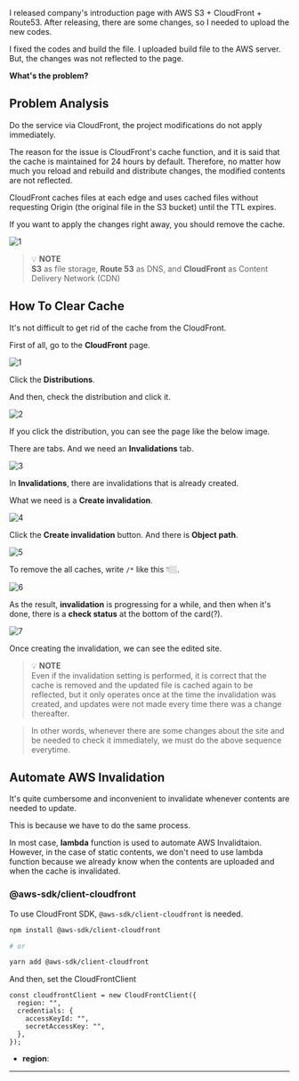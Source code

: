 I released company's introduction page with AWS S3 + CloudFront + Route53. After releasing, there are some changes, so I needed to upload the new codes.

I fixed the codes and build the file. I uploaded build file to the AWS server. But, the changes was not reflected to the page.

**What's the problem?**

## Problem Analysis

Do the service via CloudFront, the project modifications do not apply immediately.

The reason for the issue is CloudFront's cache function, and it is said that the cache is maintained for 24 hours by default. Therefore, no matter how much you reload and rebuild and distribute changes, the modified contents are not reflected.

CloudFront caches files at each edge and uses cached files without requesting Origin (the original file in the S3 bucket) until the TTL expires.

If you want to apply the changes right away, you should remove the cache.

![1](https://github.com/jinscodes/Blog_nextJS/assets/87598134/682b096f-96bb-46b5-badc-db96ae6cce17)

> 💡 **NOTE**  
> **S3** as file storage, **Route 53** as DNS, and **CloudFront** as Content Delivery Network (CDN)

## How To Clear Cache

It's not difficult to get rid of the cache from the CloudFront.

First of all, go to the **CloudFront** page.

![1](https://github.com/jinscodes/Blog_nextJS/assets/87598134/4a5c6e13-268a-455f-bf7a-34e9999417c6)

Click the **Distributions**.

And then, check the distribution and click it.

![2](https://github.com/jinscodes/Blog_nextJS/assets/87598134/3ab43733-a2ad-4769-b116-7d9e297d9c59)

If you click the distribution, you can see the page like the below image.

There are tabs. And we need an **Invalidations** tab.

![3](https://github.com/jinscodes/Blog_nextJS/assets/87598134/19492cf1-6be1-4124-a716-6ea5c235cd6b)

In **Invalidations**, there are invalidations that is already created.

What we need is a **Create invalidation**.

![4](https://github.com/jinscodes/Blog_nextJS/assets/87598134/26326007-35bb-4ecf-b6cd-9608a04c3604)

Click the **Create invalidation** button. And there is **Object path**.

![5](https://github.com/jinscodes/Blog_nextJS/assets/87598134/17c444cd-0c0d-4fa0-ab76-7727ad22f26c)

To remove the all caches, write `/*` like this 👇🏼.

![6](https://github.com/jinscodes/Blog_nextJS/assets/87598134/e7e3106d-587e-40a8-839f-8e59745a702e)

As the result, **invalidation** is progressing for a while, and then when it's done, there is a **check status** at the bottom of the card(?).

![7](https://github.com/jinscodes/Blog_nextJS/assets/87598134/9bbfde54-c424-4509-baeb-77b70cfa2c99)

Once creating the invalidation, we can see the edited site.

> 💡 **NOTE**  
> Even if the invalidation setting is performed, it is correct that the cache is removed and the updated file is cached again to be reflected, but it only operates once at the time the invalidation was created, and updates were not made every time there was a change thereafter.

> In other words, whenever there are some changes about the site and be needed to check it immediately, we must do the above sequence everytime.

## Automate AWS Invalidation

It's quite cumbersome and inconvenient to invalidate whenever contents are needed to update.

This is because we have to do the same process.

In most case, **lambda** function is used to automate AWS Invalidtaion. However, in the case of static contents, we don't need to use lambda function because we already know when the contents are uploaded and when the cache is invalidated.

### @aws-sdk/client-cloudfront

To use CloudFront SDK, `@aws-sdk/client-cloudfront` is needed.

```bash
npm install @aws-sdk/client-cloudfront

# or

yarn add @aws-sdk/client-cloudfront
```

And then, set the CloudFrontClient

```tsx
const cloudfrontClient = new CloudFrontClient({
  region: "",
  credentials: {
    accessKeyId: "",
    secretAccessKey: "",
  },
});
```

- **region**:

---

[](https://docs.aws.amazon.com/AmazonCloudFront/latest/DeveloperGuide/Invalidation.html)

[](https://velog.io/@nawon5154/AWS-CloudFront-%EC%99%80-%EC%97%B0%EA%B2%B0%EB%90%9C-S3-%ED%8E%98%EC%9D%B4%EC%A7%80-%EB%B3%80%EA%B2%BD-%EC%82%AC%ED%95%AD-%EB%B0%98%EC%98%81-%EC%95%88%EB%90%A8-%ED%98%84%EC%83%81)

[](https://velog.io/@pikadev1771/AWS-%EB%B3%80%EA%B2%BD-%EC%82%AC%ED%95%AD%EC%9D%84-%EB%B0%94%EB%A1%9C-%EC%A0%81%EC%9A%A9%ED%95%98%EA%B8%B0-%EC%9C%84%ED%95%9C-CloudFront-%EC%BA%90%EC%8B%9C-%EC%82%AD%EC%A0%9C)

[](https://velog.io/@yujuck/AWS-CloudFront-%EC%82%AC%EC%9A%A9%EA%B3%BC-%EC%BA%90%EC%8B%9C-%EB%AC%B4%ED%9A%A8%ED%99%94-%EC%9E%90%EB%8F%99%ED%99%94)

[](https://velog.io/@dotlike/distribution-automation)

